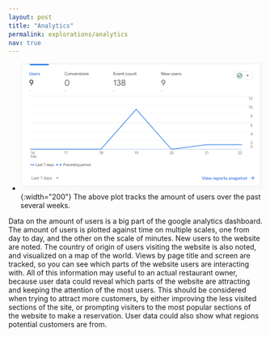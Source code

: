 ```yaml
---
layout: post
title: "Analytics"
permalink: explorations/analytics
nav: true
---
```


- ![analytics](./assets/images/analytic.png){:width="200"}
The above plot tracks the amount of users over the past several weeks. 

Data on the amount of users is a big part of the google analytics dashboard. The amount of users is plotted against time on
multiple scales, one from day to day, and the other on the scale of minutes. New users to the website are noted.
The country of origin of users visiting the website is also noted, and visualized on a map of the world.
Views by page title and screen are tracked, so you can see which parts of the website users are interacting with.
All of this information may useful to an actual restaurant owner, because user data could reveal 
which parts of the website are attracting and keeping the attention of the most users. This should be
considered when trying to attract more customers, by either improving the less visited sections of the site,
or prompting visiters to the most popular sections of the website to make a reservation. User data could also show
what regions potential customers are from.